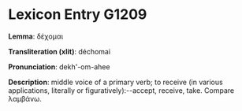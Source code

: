 # Lexicon Entry G1209

**Lemma**: δέχομαι

**Transliteration (xlit)**: déchomai

**Pronunciation**: dekh'-om-ahee

**Description**:
middle voice of a primary verb; to receive (in various applications, literally or figuratively):--accept, receive, take. Compare λαμβάνω.
